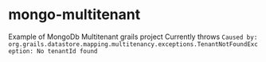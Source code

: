 # mongo-multitenant
Example of MongoDb Multitenant grails project
Currently throws `Caused by: org.grails.datastore.mapping.multitenancy.exceptions.TenantNotFoundException: No tenantId found
`
